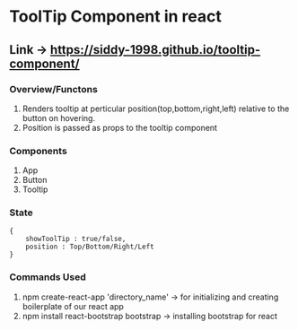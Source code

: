 # ToolTip Component in react
## Link -> https://siddy-1998.github.io/tooltip-component/
 
 ### Overview/Functons
 1. Renders tooltip at perticular position(top,bottom,right,left) relative to the button on hovering.
 2. Position is passed as props to the tooltip component
 
 ### Components
  1. App
  2. Button
  3. Tooltip

 ### State
    {
        showToolTip : true/false,
        position : Top/Bottom/Right/Left        
    }
 
 ### Commands Used
  1. npm create-react-app 'directory_name' -> for initializing and creating boilerplate of our react app
  2. npm install react-bootstrap bootstrap -> installing bootstrap for react



